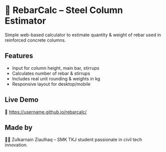 # 🧱 RebarCalc – Steel Column Estimator

Simple web-based calculator to estimate quantity & weight of rebar used in reinforced concrete columns.

## Features
- Input for column height, main bar, stirrups
- Calculates number of rebar & stirrups
- Includes real unit rounding & weights in kg
- Responsive layout for desktop/mobile

## Live Demo
🔗 https://username.github.io/rebarcalc/

## Made by
👷‍♂️ Zulkarnain Ziaulhaq – SMK TKJ student passionate in civil tech innovation.

